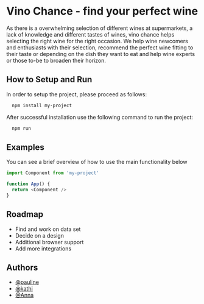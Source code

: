 
# Vino Chance - find your perfect wine
As there is a overwhelming selection of different wines at supermarkets, a lack of knowledge and different tastes of wines, vino chance helps selecting the right wine for the right occasion. 
We help wine newcomers and enthusiasts with their selection, recommend the perfect wine fitting to their taste or depending on the dish they want to eat and help wine experts or those to-be to broaden their horizon. 


## How to Setup and Run

In order to setup the project, please proceed as follows:

```bash
  npm install my-project
```

After successful installation use the following command to run the project:

```bash
  npm run
```
## Examples

You can see a brief overview of how to use the main functionality below

```javascript
import Component from 'my-project'

function App() {
  return <Component />
}
```

  
## Roadmap

- Find and work on data set 
- Decide on a design
- Additional browser support
- Add more integrations

  
## Authors

- [@pauline](https://www.github.com/paulinemilia) 
- [@kathi](https://github.com/ihtaak)
- [@Anna](https://github.com/annoboe)
  


